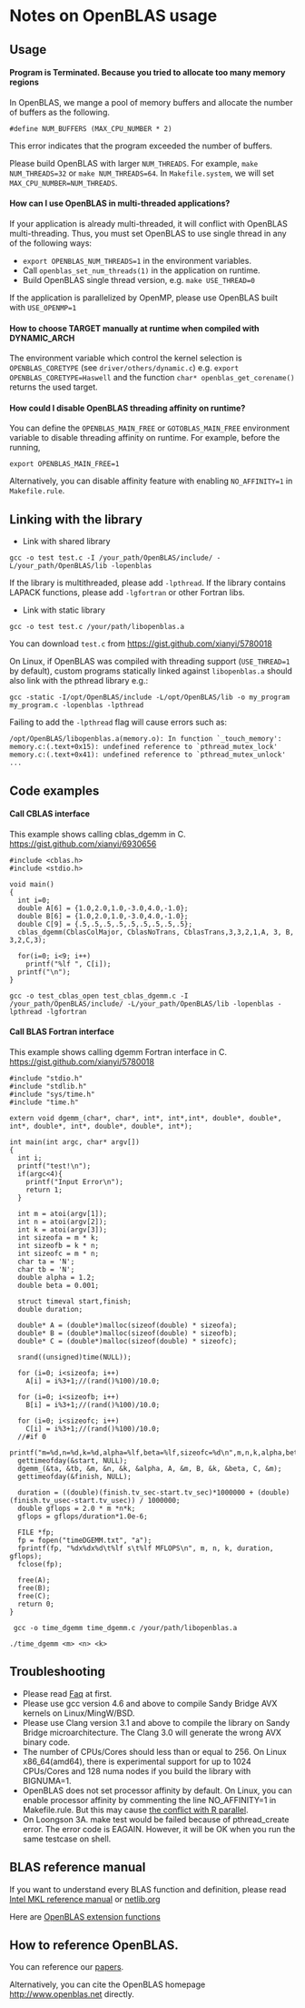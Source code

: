 # Notes on OpenBLAS usage
## Usage

#### Program is Terminated. Because you tried to allocate too many memory regions

In OpenBLAS, we mange a pool of memory buffers and allocate the number of
buffers as the following.
```
#define NUM_BUFFERS (MAX_CPU_NUMBER * 2)
```
This error indicates that the program exceeded the number of buffers.

Please build OpenBLAS with larger `NUM_THREADS`. For example, `make
NUM_THREADS=32` or `make NUM_THREADS=64`.  In `Makefile.system`, we will set
`MAX_CPU_NUMBER=NUM_THREADS`.

#### How can I use OpenBLAS in multi-threaded applications?

If your application is already multi-threaded, it will conflict with OpenBLAS
multi-threading. Thus, you must set OpenBLAS to use single thread in any of the
following ways:

* `export OPENBLAS_NUM_THREADS=1` in the environment variables.
* Call `openblas_set_num_threads(1)` in the application on runtime.
* Build OpenBLAS single thread version, e.g. `make USE_THREAD=0`

If the application is parallelized by OpenMP, please use OpenBLAS built with
`USE_OPENMP=1`

#### How to choose TARGET manually at runtime when compiled with DYNAMIC_ARCH

The environment variable which control the kernel selection is
`OPENBLAS_CORETYPE` (see `driver/others/dynamic.c`) e.g. `export
OPENBLAS_CORETYPE=Haswell` and the function `char* openblas_get_corename()`
returns the used target.

#### How could I disable OpenBLAS threading affinity on runtime?

You can define the `OPENBLAS_MAIN_FREE` or `GOTOBLAS_MAIN_FREE` environment
variable to disable threading affinity on runtime. For example, before the
running,
```
export OPENBLAS_MAIN_FREE=1
```

Alternatively, you can disable affinity feature with enabling `NO_AFFINITY=1`
in `Makefile.rule`.

## Linking with the library

* Link with shared library

`gcc -o test test.c -I /your_path/OpenBLAS/include/ -L/your_path/OpenBLAS/lib -lopenblas`

If the library is multithreaded, please add `-lpthread`. If the library
contains LAPACK functions, please add `-lgfortran` or other Fortran libs.

* Link with static library

`gcc -o test test.c /your/path/libopenblas.a`

You can download `test.c` from https://gist.github.com/xianyi/5780018

On Linux, if OpenBLAS was compiled with threading support (`USE_THREAD=1` by
default), custom programs statically linked against `libopenblas.a` should also
link with the pthread library e.g.:

```
gcc -static -I/opt/OpenBLAS/include -L/opt/OpenBLAS/lib -o my_program my_program.c -lopenblas -lpthread
```

Failing to add the `-lpthread` flag will cause errors such as:

```
/opt/OpenBLAS/libopenblas.a(memory.o): In function `_touch_memory':
memory.c:(.text+0x15): undefined reference to `pthread_mutex_lock'
memory.c:(.text+0x41): undefined reference to `pthread_mutex_unlock'
...
```

## Code examples

#### Call CBLAS interface
This example shows calling cblas_dgemm in C. https://gist.github.com/xianyi/6930656
```
#include <cblas.h>
#include <stdio.h>

void main()
{
  int i=0;
  double A[6] = {1.0,2.0,1.0,-3.0,4.0,-1.0};
  double B[6] = {1.0,2.0,1.0,-3.0,4.0,-1.0};
  double C[9] = {.5,.5,.5,.5,.5,.5,.5,.5,.5};
  cblas_dgemm(CblasColMajor, CblasNoTrans, CblasTrans,3,3,2,1,A, 3, B, 3,2,C,3);

  for(i=0; i<9; i++)
    printf("%lf ", C[i]);
  printf("\n");
}
```
`gcc -o test_cblas_open test_cblas_dgemm.c -I /your_path/OpenBLAS/include/ -L/your_path/OpenBLAS/lib -lopenblas -lpthread -lgfortran`

#### Call BLAS Fortran interface

This example shows calling dgemm Fortran interface in C. https://gist.github.com/xianyi/5780018

```
#include "stdio.h"
#include "stdlib.h"
#include "sys/time.h"
#include "time.h"

extern void dgemm_(char*, char*, int*, int*,int*, double*, double*, int*, double*, int*, double*, double*, int*);

int main(int argc, char* argv[])
{
  int i;
  printf("test!\n");
  if(argc<4){
    printf("Input Error\n");
    return 1;
  }

  int m = atoi(argv[1]);
  int n = atoi(argv[2]);
  int k = atoi(argv[3]);
  int sizeofa = m * k;
  int sizeofb = k * n;
  int sizeofc = m * n;
  char ta = 'N';
  char tb = 'N';
  double alpha = 1.2;
  double beta = 0.001;

  struct timeval start,finish;
  double duration;

  double* A = (double*)malloc(sizeof(double) * sizeofa);
  double* B = (double*)malloc(sizeof(double) * sizeofb);
  double* C = (double*)malloc(sizeof(double) * sizeofc);

  srand((unsigned)time(NULL));

  for (i=0; i<sizeofa; i++)
    A[i] = i%3+1;//(rand()%100)/10.0;

  for (i=0; i<sizeofb; i++)
    B[i] = i%3+1;//(rand()%100)/10.0;

  for (i=0; i<sizeofc; i++)
    C[i] = i%3+1;//(rand()%100)/10.0;
  //#if 0
  printf("m=%d,n=%d,k=%d,alpha=%lf,beta=%lf,sizeofc=%d\n",m,n,k,alpha,beta,sizeofc);
  gettimeofday(&start, NULL);
  dgemm_(&ta, &tb, &m, &n, &k, &alpha, A, &m, B, &k, &beta, C, &m);
  gettimeofday(&finish, NULL);

  duration = ((double)(finish.tv_sec-start.tv_sec)*1000000 + (double)(finish.tv_usec-start.tv_usec)) / 1000000;
  double gflops = 2.0 * m *n*k;
  gflops = gflops/duration*1.0e-6;

  FILE *fp;
  fp = fopen("timeDGEMM.txt", "a");
  fprintf(fp, "%dx%dx%d\t%lf s\t%lf MFLOPS\n", m, n, k, duration, gflops);
  fclose(fp);

  free(A);
  free(B);
  free(C);
  return 0;
}
```

` gcc -o time_dgemm time_dgemm.c /your/path/libopenblas.a`

` ./time_dgemm <m> <n> <k> `

## Troubleshooting
* Please read [Faq](https://github.com/xianyi/OpenBLAS/wiki/Faq) at first.
* Please use gcc version 4.6 and above to compile Sandy Bridge AVX kernels on Linux/MingW/BSD.
* Please use Clang version 3.1 and above to compile the library on Sandy Bridge microarchitecture. The Clang 3.0 will generate the wrong AVX binary code.
* The number of CPUs/Cores should less than or equal to 256. On Linux x86_64(amd64), there is experimental support for up to 1024 CPUs/Cores and 128 numa nodes if you build the library with BIGNUMA=1.
* OpenBLAS does not set processor affinity by default. On Linux, you can enable processor affinity by commenting the line NO_AFFINITY=1 in Makefile.rule. But this may cause [the conflict with R parallel](https://stat.ethz.ch/pipermail/r-sig-hpc/2012-April/001348.html).
* On Loongson 3A. make test would be failed because of pthread_create error. The error code is EAGAIN. However, it will be OK when you run the same testcase on shell.

## BLAS reference manual
If you want to understand every BLAS function and definition, please read
[Intel MKL reference manual](https://software.intel.com/sites/products/documentation/doclib/iss/2013/mkl/mklman/GUID-F7ED9FB8-6663-4F44-A62B-61B63C4F0491.htm)
or [netlib.org](http://netlib.org/blas/)

Here are [OpenBLAS extension functions](https://github.com/xianyi/OpenBLAS/wiki/OpenBLAS-Extensions)

## How to reference OpenBLAS.

You can reference our [papers](https://github.com/xianyi/OpenBLAS/wiki/publications).

Alternatively, you can cite the OpenBLAS homepage http://www.openblas.net directly.

